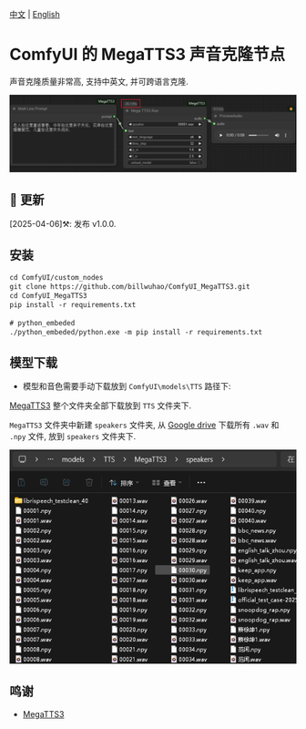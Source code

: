 [中文](README-CN.md) | [English](README.md) 

# ComfyUI 的 MegaTTS3 声音克隆节点

声音克隆质量非常高, 支持中英文, 并可跨语言克隆.

![image](https://github.com/billwuhao/ComfyUI_MegaTTS3/blob/main/images/2025-04-06_13-52-57.png)

## 📣 更新

[2025-04-06]⚒️: 发布 v1.0.0.

## 安装

```
cd ComfyUI/custom_nodes
git clone https://github.com/billwuhao/ComfyUI_MegaTTS3.git
cd ComfyUI_MegaTTS3
pip install -r requirements.txt

# python_embeded
./python_embeded/python.exe -m pip install -r requirements.txt
```

## 模型下载

- 模型和音色需要手动下载放到 `ComfyUI\models\TTS` 路径下:

[MegaTTS3](https://huggingface.co/ByteDance/MegaTTS3/tree/main)  整个文件夹全部下载放到 `TTS` 文件夹下.

`MegaTTS3` 文件夹中新建 `speakers` 文件夹, 从 [Google drive](https://drive.google.com/drive/folders/1QhcHWcy20JfqWjgqZX1YM3I6i9u4oNlr) 下载所有 `.wav` 和 `.npy` 文件, 放到 `speakers` 文件夹下.

![image](https://github.com/billwuhao/ComfyUI_MegaTTS3/blob/main/images/2025-04-06_14-49-12.png)

## 鸣谢

- [MegaTTS3](https://github.com/bytedance/MegaTTS3)